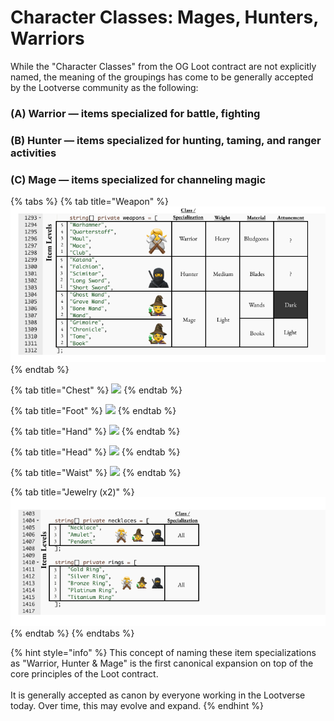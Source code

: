 # Character Classes: Mages, Hunters, Warriors

While the "Character Classes" from the OG Loot contract are not explicitly named, the meaning of the groupings has come to be generally accepted by the Lootverse community as the following:

### (A) **Warrior** — items specialized for battle, fighting

### (B) **Hunter** — items specialized for hunting, taming, and ranger activities

### (C) **Mage** — items specialized for channeling magic

{% tabs %}
{% tab title="Weapon" %}
![](../../../../.gitbook/assets/Weaponsclasses.png)
{% endtab %}

{% tab title="Chest" %}
![](<../../../../.gitbook/assets/Armor\_ Chestclasses.png>)
{% endtab %}

{% tab title="Foot" %}
![](<../../../../.gitbook/assets/Armor\_ Footclasses.png>)
{% endtab %}

{% tab title="Hand" %}
![](<../../../../.gitbook/assets/Armor\_ Handclasses.png>)
{% endtab %}

{% tab title="Head" %}
![](<../../../../.gitbook/assets/Armor\_ Headclasses.png>)
{% endtab %}

{% tab title="Waist" %}
![](<../../../../.gitbook/assets/Armor\_ Waistclasses.png>)
{% endtab %}

{% tab title="Jewelry (x2)" %}
![](../../../../.gitbook/assets/Jewelryclasses.png)
{% endtab %}
{% endtabs %}

{% hint style="info" %}
This concept of naming these item specializations as "Warrior, Hunter & Mage" is the first canonical expansion on top of the core principles of the Loot contract.\
\
It is generally accepted as canon by everyone working in the Lootverse today. Over time, this may evolve and expand.
{% endhint %}
